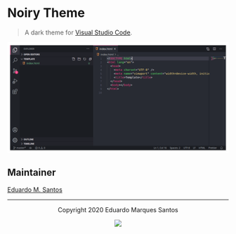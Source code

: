 # Noiry Theme

> A dark theme for [Visual Studio Code](http://code.visualstudio.com).

![Screenshot](https://raw.githubusercontent.com/edumqssan/vsc-noiry-theme/master/screenshot.png)

## Maintainer

[Eduardo M. Santos](https://github.com/edumqssan)

---

<p align="center">Copyright 2020 Eduardo Marques Santos</p>

<p align="center"><a href="https://www.apache.org/licenses/LICENSE-2.0"><img src="https://img.shields.io/badge/license-Apache%202-blue?style=flat-square"/></a></p>
